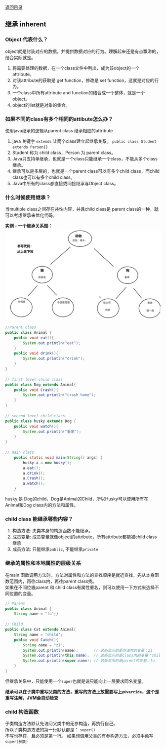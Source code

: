 [返回目录](./1.%20java学习目录.md)

## 继承 inherent

### Object 代表什么？  
object就是封装对应的数据，并提供数据对应的行为。理解起来还是有点飘渺的，结合实际就是。
1. 将需要处理的数据，在一个class文件中列出，成为该object的一个attribute。
2. 对该attribute的获取是 get function，修改是 set function，这就是对应的行为。
3. 一个class中所有attribute and function的结合成一个整体，就是一个object。
4. object的list就是对象的集合。

### 如果不同的class有多个相同的attibute怎么办？
使用java继承的逻辑从parent class 继承相应的attribute
1. java 关键字 `extends` 让两个class建立起继承关系。
    `public class Student extends Person{}`
2. Student 称为 child class，Person 为 parent class。
3. Java只支持单继承，也就是一个class只能继承一个class，不能从多个class继承。
4. 继承可以是多层的，也就是一个parent class可以有多个child class，而child class也可以有多个child class。
5. Java中所有的class都直接或间接继承与Object class。

### 什么时候使用继承？  
当multiple class之间存在共性内容，并且child class是 parent class的一种，就可以考虑继承来优化代码。

**实例 - 一个继承关系图：**
![image](https://github.com/heqikun85/Code_Note/blob/main/image/1719561647275.jpg?raw=true)
```Java
//Parent class
public class Animal {
    public void eat(){
        System.out.println("eat");
    }
    public void drink(){
        System.out.println("drink");
    }
}

// first level child class
public class Dog extends Animal{
    public void Crash(){
        System.out.println("crash home");
    }
}

// second level child class
public class husky extends Dog {
    public void watch(){
        System.out.println("看家");
    }
}

// main class
    public static void main(String[] args) {
        husky a = new husky();
        a.eat();
        a.drink();
        a.Crash();
        a.watch();
    }
```
husky 是 Dog的child，Dog是Animal的Child，所以Husky可以使用所有在Animal和Dog class内的方法和属性。

### child class 能继承哪些内容？
1. 构造方法: 夫类本身的构造函数不能继承。
2. 成员变量: 成员变量就像object的attribute，所有attribute都能被child class继承
3. 成员方法: 只能继承`public`,  不能继承`private`

### 继承的属性和本地属性的层级关系
在main 函数调用方法时，方法对属性和方法的查找顺序是就近查找，先从本身函数范围内，再往class内，再往parent class找。  
如果在不同位置parent 和 child class有属性重名，则可以使用一下方式来选择不同位置的变量。
```Java
// Parent
public class Animal {
    String name = "fu";}

// Child
public class Cat extends Animal{
    String name = "child";
    public void Catch(){
        String name = "zi";
        System.out.println(name);       // 这条显示的是方法内的变量；zi
        System.out.println(this.name);  // 这条显示的是class内的变量：child
        System.out.println(super.name); // 这条显示的是parent的变量：fu
    } 
}
```
但继承关系中，只能使用一个`super`也就是说只能向上一层要求同名变量。

**继承可以在子类中重写父类的方法，重写的方法上放需要写上`@Override`，这个是重写注解，JVM会自动检查**


### child 构造函数
子类构造方法默认先访问父类中的无参构造，再执行自己。  
所以子类构造方法的第一行默认都是： `super()`  
不写也存在，且必须是第一行。 如果想调用父类的有参构造方法，必须手动写 `super(参数)`  